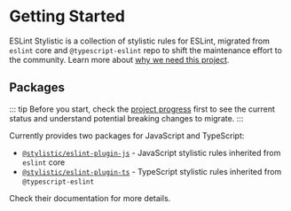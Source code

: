 # Getting Started

ESLint Stylistic is a collection of stylistic rules for ESLint, migrated from `eslint` core and `@typescript-eslint` repo to shift the maintenance effort to the community. Learn more about [why we need this project](/guide/why).

## Packages

::: tip
Before you start, check the [project progress](/contribute/project-progress) first to see the current status and understand potential breaking changes to migrate.
:::

Currently provides two packages for JavaScript and TypeScript:

- [`@stylistic/eslint-plugin-js`](/packages/js) - JavaScript stylistic rules inherited from `eslint` core
- [`@stylistic/eslint-plugin-ts`](/packages/ts) - TypeScript stylistic rules inherited from `@typescript-eslint`

Check their documentation for more details.
